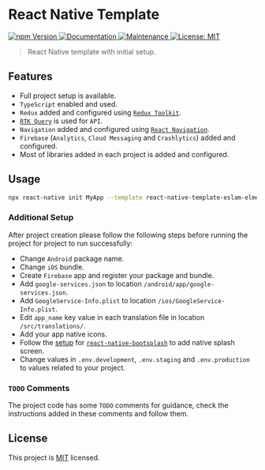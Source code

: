 # React Native Template

<p>
  <a href="https://www.npmjs.com/package/react-native-template-eslam-elmeniawy">
    <img alt="npm Version" src="https://img.shields.io/npm/v/react-native-template-eslam-elmeniawy.svg" />
  </a>
  <a href="https://github.com/EslamElMeniawy/react-native-temp#readme">
    <img alt="Documentation" src="https://img.shields.io/badge/Documented%3F-yes-brightgreen.svg" />
  </a>
  <a href="https://github.com/EslamElMeniawy/react-native-temp/graphs/commit-activity">
    <img alt="Maintenance" src="https://img.shields.io/badge/Maintained%3F-yes-green.svg" />
  </a>
  <a href="https://github.com/EslamElMeniawy/react-native-temp/blob/master/LICENSE">
    <img alt="License: MIT" src="https://img.shields.io/badge/License-MIT-yellow.svg" />
  </a>
</p>

> React Native template with initial setup.

## Features

- Full project setup is available.
- `TypeScript` enabled and used.
- `Redux` added and configured using [`Redux Toolkit`](https://redux-toolkit.js.org).
- [`RTK Query`](https://redux-toolkit.js.org/rtk-query/overview) is used for `API`.
- `Navigation` added and configured using [`React Navigation`](https://reactnavigation.org).
- `Firebase` (`Analytics`, `Cloud Messaging` and `Crashlytics`) added and configured.
- Most of libraries added in each project is added and configured.

## Usage

```sh
npx react-native init MyApp --template react-native-template-eslam-elmeniawy
```

### Additional Setup

After project creation please follow the following steps before running the project for project to run successfully:

- Change `Android` package name.
- Change `iOS` bundle.
- Create `Firebase` app and register your package and bundle.
- Add `google-services.json` to location `/android/app/google-services.json`.
- Add `GoogleService-Info.plist` to location `/ios/GoogleService-Info.plist`.
- Edit `app_name` key value in each translation file in location `/src/translations/`.
- Add your app native icons.
- Follow the [setup](https://github.com/zoontek/react-native-bootsplash#setup) for [`react-native-bootsplash`](https://github.com/zoontek/react-native-bootsplash) to add native splash screen.
- Change values in `.env.development`, `.env.staging` and `.env.production` to values related to your project.

### `TODO` Comments

The project code has some `TODO` comments for guidance, check the instructions added in these comments and follow them.

## License

This project is [MIT](LICENSE) licensed.
